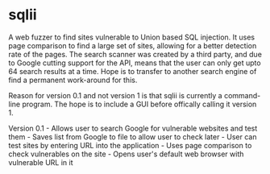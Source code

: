sqlii
=====

A web fuzzer to find sites vulnerable to Union based SQL injection. It uses page comparison to find a large set of sites, allowing for a better detection rate of the pages. The search scanner was created by a third party, and due to Google cutting support for the API, means that the user can only get upto 64 search results at a time. Hope is to transfer to another search engine of find a permanent work-around for this.

Reason for version 0.1 and not version 1 is that sqlii is currently a command-line program. The hope is to include a GUI before offically calling it version 1.

Version 0.1 - Allows user to search Google for vulnerable websites and test them
            - Saves list from Google to file to allow user to check later
            - User can test sites by entering URL into the application
            - Uses page comparison to check vulnerables on the site
            - Opens user's default web browser with vulnerable URL in it

